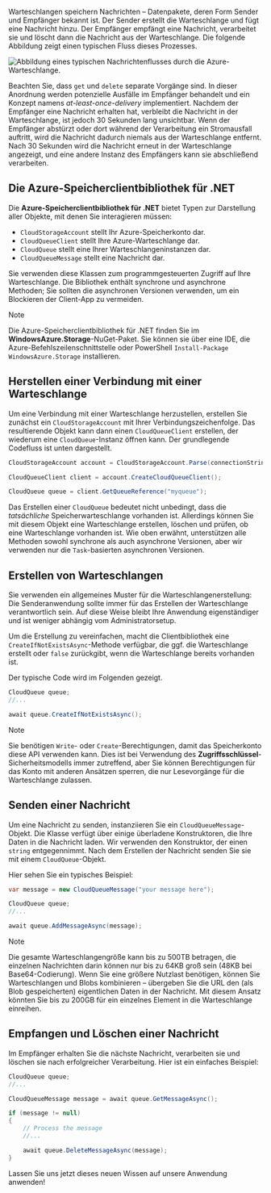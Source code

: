 Warteschlangen speichern Nachrichten – Datenpakete, deren Form Sender und Empfänger bekannt ist. Der Sender erstellt die Warteschlange und fügt eine Nachricht hinzu. Der Empfänger empfängt eine Nachricht, verarbeitet sie und löscht dann die Nachricht aus der Warteschlange. Die folgende Abbildung zeigt einen typischen Fluss dieses Prozesses.

![Abbildung eines typischen Nachrichtenflusses durch die Azure-Warteschlange.](../media/6-message-flow.png)

Beachten Sie, dass `get` und `delete` separate Vorgänge sind. In dieser Anordnung werden potenzielle Ausfälle im Empfänger behandelt und ein Konzept namens _at-least-once-delivery_ implementiert. Nachdem der Empfänger eine Nachricht erhalten hat, verbleibt die Nachricht in der Warteschlange, ist jedoch 30 Sekunden lang unsichtbar. Wenn der Empfänger abstürzt oder dort während der Verarbeitung ein Stromausfall auftritt, wird die Nachricht dadurch niemals aus der Warteschlange entfernt. Nach 30 Sekunden wird die Nachricht erneut in der Warteschlange angezeigt, und eine andere Instanz des Empfängers kann sie abschließend verarbeiten.

## <a name="the-azure-storage-client-library-for-net"></a>Die Azure-Speicherclientbibliothek für .NET

Die **Azure-Speicherclientbibliothek für .NET** bietet Typen zur Darstellung aller Objekte, mit denen Sie interagieren müssen:

- `CloudStorageAccount` stellt Ihr Azure-Speicherkonto dar.
- `CloudQueueClient` stellt Ihre Azure-Warteschlange dar.
- `CloudQueue` stellt eine Ihrer Warteschlangeninstanzen dar.
- `CloudQueueMessage` stellt eine Nachricht dar.

Sie verwenden diese Klassen zum programmgesteuerten Zugriff auf Ihre Warteschlange. Die Bibliothek enthält synchrone und asynchrone Methoden; Sie sollten die asynchronen Versionen verwenden, um ein Blockieren der Client-App zu vermeiden.

> [!NOTE]
> Die Azure-Speicherclientbibliothek für .NET finden Sie im **WindowsAzure.Storage**-NuGet-Paket. Sie können sie über eine IDE, die Azure-Befehlszeilenschnittstelle oder PowerShell `Install-Package WindowsAzure.Storage` installieren.

## <a name="how-to-connect-to-a-queue"></a>Herstellen einer Verbindung mit einer Warteschlange

Um eine Verbindung mit einer Warteschlange herzustellen, erstellen Sie zunächst ein `CloudStorageAccount` mit Ihrer Verbindungszeichenfolge. Das resultierende Objekt kann dann einen `CloudQueueClient` erstellen, der wiederum eine `CloudQueue`-Instanz öffnen kann. Der grundlegende Codefluss ist unten dargestellt.

```csharp
CloudStorageAccount account = CloudStorageAccount.Parse(connectionString);

CloudQueueClient client = account.CreateCloudQueueClient();

CloudQueue queue = client.GetQueueReference("myqueue");
```

Das Erstellen einer `CloudQueue` bedeutet nicht unbedingt, dass die _tatsächliche_ Speicherwarteschlange vorhanden ist. Allerdings können Sie mit diesem Objekt eine Warteschlange erstellen, löschen und prüfen, ob eine Warteschlange vorhanden ist. Wie oben erwähnt, unterstützen alle Methoden sowohl synchrone als auch asynchrone Versionen, aber wir verwenden nur die `Task`-basierten asynchronen Versionen.

## <a name="how-to-create-a-queue"></a>Erstellen von Warteschlangen

Sie verwenden ein allgemeines Muster für die Warteschlangenerstellung: Die Senderanwendung sollte immer für das Erstellen der Warteschlange verantwortlich sein. Auf diese Weise bleibt Ihre Anwendung eigenständiger und ist weniger abhängig vom Administratorsetup. 

Um die Erstellung zu vereinfachen, macht die Clientbibliothek eine `CreateIfNotExistsAsync`-Methode verfügbar, die ggf. die Warteschlange erstellt oder `false` zurückgibt, wenn die Warteschlange bereits vorhanden ist. 

Der typische Code wird im Folgenden gezeigt.

```csharp
CloudQueue queue;
//...

await queue.CreateIfNotExistsAsync();
```

> [!NOTE]
> Sie benötigen `Write`- oder `Create`-Berechtigungen, damit das Speicherkonto diese API verwenden kann. Dies ist bei Verwendung des **Zugriffsschlüssel**-Sicherheitsmodells immer zutreffend, aber Sie können Berechtigungen für das Konto mit anderen Ansätzen sperren, die nur Lesevorgänge für die Warteschlange zulassen.

## <a name="how-to-send-a-message"></a>Senden einer Nachricht

Um eine Nachricht zu senden, instanziieren Sie ein `CloudQueueMessage`-Objekt. Die Klasse verfügt über einige überladene Konstruktoren, die Ihre Daten in die Nachricht laden. Wir verwenden den Konstruktor, der einen `string` entgegennimmt. Nach dem Erstellen der Nachricht senden Sie sie mit einem `CloudQueue`-Objekt.

Hier sehen Sie ein typisches Beispiel:

```csharp
var message = new CloudQueueMessage("your message here");

CloudQueue queue;
//...

await queue.AddMessageAsync(message);
```

> [!NOTE]
> Die gesamte Warteschlangengröße kann bis zu 500TB betragen, die einzelnen Nachrichten darin können nur bis zu 64KB groß sein (48KB bei Base64-Codierung). Wenn Sie eine größere Nutzlast benötigen, können Sie Warteschlangen und Blobs kombinieren – übergeben Sie die URL den (als Blob gespeicherten) eigentlichen Daten in der Nachricht. Mit diesem Ansatz könnten Sie bis zu 200GB für ein einzelnes Element in die Warteschlange einreihen.

## <a name="how-to-receive-and-delete-a-message"></a>Empfangen und Löschen einer Nachricht

Im Empfänger erhalten Sie die nächste Nachricht, verarbeiten sie und löschen sie nach erfolgreicher Verarbeitung. Hier ist ein einfaches Beispiel:

```C#
CloudQueue queue;
//...

CloudQueueMessage message = await queue.GetMessageAsync();

if (message != null)
{
    // Process the message
    //...

    await queue.DeleteMessageAsync(message);
}
```

Lassen Sie uns jetzt dieses neuen Wissen auf unsere Anwendung anwenden!